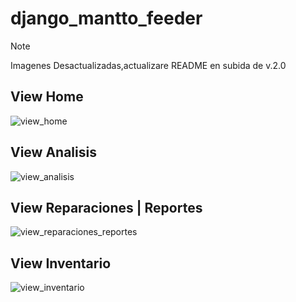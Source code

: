 # django_mantto_feeder

>[!NOTE]
> Imagenes Desactualizadas,actualizare README en subida de v.2.0

## View Home
![view_home](https://github.com/user-attachments/assets/a1f59560-eb0e-4717-a028-85c8128d453f)

## View Analisis
![view_analisis](https://github.com/user-attachments/assets/e6b8c96e-f231-44eb-bd6a-d52f94dea0ef)

## View Reparaciones | Reportes 
![view_reparaciones_reportes](https://github.com/user-attachments/assets/8a0a3fdb-db9c-4732-8a78-2177c68db725)

## View Inventario
![view_inventario](https://github.com/user-attachments/assets/3ae1daac-4cdb-4fbc-a1e3-0b9c68eb76f5)
